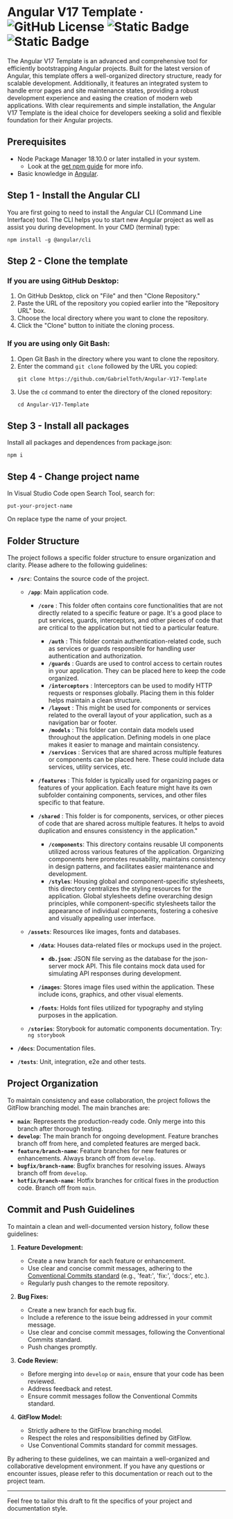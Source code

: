 # Angular V17 Template · ![GitHub License](https://img.shields.io/github/license/GabrielToth/Angular-V17-Template?color=blue) ![Static Badge](https://img.shields.io/badge/node-18.10.0-g?link=https%3A%2F%2Fnodejs.org%2Fen%2Fdownload%2F) ![Static Badge](https://img.shields.io/badge/PRs-welcome-g)

The Angular V17 Template is an advanced and comprehensive tool for efficiently bootstrapping Angular projects. Built for the latest version of Angular, this template offers a well-organized directory structure, ready for scalable development. Additionally, it features an integrated system to handle error pages and site maintenance states, providing a robust development experience and easing the creation of modern web applications. With clear requirements and simple installation, the Angular V17 Template is the ideal choice for developers seeking a solid and flexible foundation for their Angular projects.

## Prerequisites

* Node Package Manager 18.10.0 or later installed in your system.
  * Look at the [get npm guide](https://www.npmjs.com/get-npm?utm_source=house&utm_medium=homepage&utm_campaign=free%20orgs&utm_term=Install%20npm) for more info.
* Basic knowledge in [Angular](https://angular.io/).

## Step 1 - Install the Angular CLI

You are first going to need to install the Angular CLI (Command Line Interface) tool. The CLI helps you to start new Angular project as well as assist you during development. In your CMD (terminal) type:

```
npm install -g @angular/cli
```

## Step 2 - Clone the template

### If you are using GitHub Desktop:

1. On GitHub Desktop, click on "File" and then "Clone Repository."
2. Paste the URL of the repository you copied earlier into the "Repository URL" box.
3. Choose the local directory where you want to clone the repository.
4. Click the "Clone" button to initiate the cloning process.

### If you are using only Git Bash:

1. Open Git Bash in the directory where you want to clone the repository.
2. Enter the command `git clone` followed by the URL you copied:
   ```
   git clone https://github.com/GabrielToth/Angular-V17-Template
   ```
3. Use the `cd` command to enter the directory of the cloned repository:
   ```
   cd Angular-V17-Template
   ```

## Step 3 - Install all packages

Install all packages and dependences from package.json:

```
npm i
```

## Step 4 - Change project name

In Visual Studio Code open Search Tool, search for:

```
put-your-project-name  
```

On replace type the name of your project.

## Folder Structure

The project follows a specific folder structure to ensure organization and clarity. Please adhere to the following guidelines:

- **`/src`**: Contains the source code of the project.

  - **`/app`**: Main application code.

    - **`/core`** : This folder often contains core functionalities that are not directly related to a specific feature or page. It's a good place to put services, guards, interceptors, and other pieces of code that are critical to the application but not tied to a particular feature.

      * **`/auth`** : This folder contain authentication-related code, such as services or guards responsible for handling user authentication and authorization.
      * **`/guards`** : Guards are used to control access to certain routes in your application. They can be placed here to keep the code organized.
      * **`/interceptors`** : Interceptors can be used to modify HTTP requests or responses globally. Placing them in this folder helps maintain a clean structure.
      * **`/layout`** : This might be used for components or services related to the overall layout of your application, such as a navigation bar or footer.
      * **`/models`** : This folder can contain data models used throughout the application. Defining models in one place makes it easier to manage and maintain consistency.
      * **`/services`** : Services that are shared across multiple features or components can be placed here. These could include data services, utility services, etc.

    * **`/features`** : This folder is typically used for organizing pages or features of your application. Each feature might have its own subfolder containing components, services, and other files specific to that feature.
    * **`/shared`** : This folder is for components, services, or other pieces of code that are shared across multiple features. It helps to avoid duplication and ensures consistency in the application."

      * **`/components`**: This directory contains reusable UI components utilized across various features of the application. Organizing components here promotes reusability, maintains consistency in design patterns, and facilitates easier maintenance and development.
      * **`/styles`**: Housing global and component-specific stylesheets, this directory centralizes the styling resources for the application. Global stylesheets define overarching design principles, while component-specific stylesheets tailor the appearance of individual components, fostering a cohesive and visually appealing user interface.
  - **`/assets`**: Resources like images, fonts and databases.

    - **`/data`**: Houses data-related files or mockups used in the project.

      - **`db.json`**: JSON file serving as the database for the json-server mock API. This file contains mock data used for simulating API responses during development.
    - **`/images`**: Stores image files used within the application. These include icons, graphics, and other visual elements.
    - **`/fonts`**: Holds font files utilized for typography and styling purposes in the application.
  - **`/stories`**: Storybook for automatic components documentation. Try: `ng storybook`
- **`/docs`**: Documentation files.
- **`/tests`**: Unit, integration, e2e and other tests.

## Project Organization

To maintain consistency and ease collaboration, the project follows the GitFlow branching model. The main branches are:

- **`main`**: Represents the production-ready code. Only merge into this branch after thorough testing.
- **`develop`**: The main branch for ongoing development. Feature branches branch off from here, and completed features are merged back.
- **`feature/branch-name`**: Feature branches for new features or enhancements. Always branch off from `develop`.
- **`bugfix/branch-name`**: Bugfix branches for resolving issues. Always branch off from `develop`.
- **`hotfix/branch-name`**: Hotfix branches for critical fixes in the production code. Branch off from `main`.

## Commit and Push Guidelines

To maintain a clean and well-documented version history, follow these guidelines:

1. **Feature Development:**

   - Create a new branch for each feature or enhancement.
   - Use clear and concise commit messages, adhering to the [Conventional Commits standard](https://www.conventionalcommits.org/en/v1.0.0/) (e.g., 'feat:', 'fix:', 'docs:', etc.).
   - Regularly push changes to the remote repository.
2. **Bug Fixes:**

   * Create a new branch for each bug fix.
   * Include a reference to the issue being addressed in your commit message.
   * Use clear and concise commit messages, following the Conventional Commits standard.
   * Push changes promptly.
3. **Code Review:**

   - Before merging into `develop` or `main`, ensure that your code has been reviewed.
   - Address feedback and retest.
   - Ensure commit messages follow the Conventional Commits standard.
4. **GitFlow Model:**

   - Strictly adhere to the GitFlow branching model.
   - Respect the roles and responsibilities defined by GitFlow.
   - Use Conventional Commits standard for commit messages.

By adhering to these guidelines, we can maintain a well-organized and collaborative development environment. If you have any questions or encounter issues, please refer to this documentation or reach out to the project team.

---

Feel free to tailor this draft to fit the specifics of your project and documentation style.
